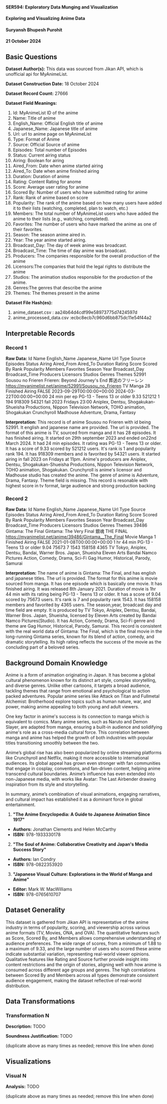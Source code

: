 #### SER594: Exploratory Data Munging and Visualization

#### Exploring and Visualizing Anime Data

#### Suryansh Bhupesh Purohit

#### 21 October 2024

## Basic Questions

**Dataset Author(s):** This data was sourced from Jikan API, which is unofficial api for MyAnimeList.

**Dataset Construction Date:** 18 October 2024

**Dataset Record Count:** 27666

**Dataset Field Meanings:**

1.  Id: MyAnimeList ID of the anime
2.  Name: Title of anime
3.  English_Name: Official English title of anime
4.  Japanese_Name: Japanese title of anime
5.  Url: url to anime page on MyAnimeList
6.  Type: Format of Anime
7.  Source: Official Source of anime
8.  Episodes: Total number of Episodes
9.  Status: Current airing status
10. Airing: Boolean for airing
11. Aired_From: Date when anime started airing
12. Aired_To: Date when anime finished airing
13. Duration: Duration of anime
14. Rating: Content Rating for anome
15. Score: Average user rating for anime
16. Scored By: Number of users who have submitted rating for anime
17. Rank: Rank of anime based on score
18. Popularity: The rank of the anime based on how many users have added it to their lists (watching, completed, plan to watch, etc.)
19. Members: The total number of MyAnimeList users who have added the anime to their lists (e.g., watching, completed).
20. Favorites: The number of users who have marked the anime as one of their favorites.
21. Season: The season anime aired in.
22. Year: The year anime started airing.
23. Broadcast_Day: The day of week anime was broadcast.
24. Broadcast_Time: The time of day anime was broadcast.
25. Producers: The companies responsible for the overall production of the anime
26. Licensors:The companies that hold the legal rights to distribute the anime
27. Studios: The animation studios responsible for the production of the anime.
28. Genres:The genres that describe the anime
29. Themes: The themes present in the anime

**Dataset File Hash(es):**

1. anime_dataset.csv : aa24b64d4cdf99e58973775d7424597d
2. anime_processed_data.csv :ecbc8ecb7c960d6bb875dc11e54f44a2

## Interpretable Records

### Record 1

**Raw Data:**
Id Name English_Name Japanese_Name Url Type Source Episodes Status Airing Aired_From Aired_To Duration Rating Score Scored By Rank Popularity Members Favorites Season Year Broadcast_Day Broadcast_Time Producers Licensors Studios Genres Themes
52991 Sousou no Frieren Frieren: Beyond Journey's End 葬送のフリーレン https://myanimelist.net/anime/52991/Sousou_no_Frieren TV Manga 28 Finished Airing FALSE 2023-09-29T00:00:00+00:00 2024-03-22T00:00:00+00:00 24 min per ep PG-13 - Teens 13 or older 9.33 521212 1 194 918309 54321 fall 2023 Fridays 23:00 Aniplex, Dentsu, Shogakukan-Shueisha Productions, Nippon Television Network, TOHO animation, Shogakukan Crunchyroll Madhouse Adventure, Drama, Fantasy

**Interpretation:** This record is of anime Sousou no Frieren with id being 52991. It english and japanese name are provided. The url is provided. The format of this anime is TV, sourced from manga and it has 28 episodes. It has finished airing. It started on 29th september 2023 and ended on22nd March 2024. It had 24 min episodes. It rating was PG-13 - Teens 13 or older. It has a score of 9.33 scored by 521212 users. It's rank is 1 and popularity rank 194. It has 918309 members and is favorited by 54321 users. It started airing in fall 2023 on Fridays at 11pm. Anime's producers are Aniplex, Dentsu, Shogakukan-Shueisha Productions, Nippon Television Network, TOHO animation, Shogakukan. Crunchyroll is anime's licensor and Madhouse studio has created the anime. The genre of anime is Adventure, Drama, Fantasy. Theme field is missing.
This record is resonable with highest score in tv format, large audience and strong production backing

### Record 2

**Raw Data:** Id Name English_Name Japanese_Name Url Type Source Episodes Status Airing Aired_From Aired_To Duration Rating Score Scored By Rank Popularity Members Favorites Season Year Broadcast_Day Broadcast_Time Producers Licensors Studios Genres Themes
39486 Gintama: The Final Gintama: The Very Final 銀魂 THE FINAL https://myanimelist.net/anime/39486/Gintama__The_Final Movie Manga 1 Finished Airing FALSE 2021-01-08T00:00:00+00:00 1 hr 44 min PG-13 - Teens 13 or older 9.04 75673 7 1543 158158 4365 TV Tokyo, Aniplex, Dentsu, Bandai, Warner Bros. Japan, Shueisha Eleven Arts Bandai Namco Pictures Action, Comedy, Drama, Sci-Fi Gag Humor, Historical, Parody, Samurai

**Interpretation:** The name of anime is Gintama: The Final, and has english and japanese titles. The url is provided. The format for this anime is movie sourced from manga. It has one episode which is basically one movie. It has finished airing. It was released 8th January 2021. Duration of movie is 1hr 44 min with its rating being PG-13 - Teens 13 or older. It has a score of 9.04 scored by 75673 users. It's rank is 7 and popularity rank 1543. It has 158158 members and favorited by 4365 users. The season,year, broadcast day and time field are empty. It is produced by TV Tokyo, Aniplex, Dentsu, Bandai, Warner Bros. Japan, Shueisha, licensed by Eleven Arts created by Bandai Namco Pictures(Studio). It has Action, Comedy, Drama, Sci-Fi genre and theme are Gag Humor, Historical, Parody, Samurai.
This record is consistent with the real world data of Gintama: The Final, which is the final movie in the long-running Gintama series, known for its blend of action, comedy, and dramatic storytelling. Its high rating reflects the success of the movie as the concluding part of a beloved series.

## Background Domain Knowledge

Anime is a form of animation originating in Japan. It has become a global cultural phenomenon known for its distinct art style, complex storytelling, and diverse genres. Unlike other cartoons, it targets a broad audience, tackling themes that range from emotional and psychological to action packed adventures. Popular anime series like Attack on Titan and Fullmetal Alchemist: Brotherhood explore topics such as human nature, war, and power, making anime appealing to both young and adult viewers.

One key factor in anime's success is its connection to manga which is equivalent to comics. Many anime series, such as Naruto and Demon Slayer, are adapted from manga, ensuring a built-in audience and solidifying anime's role as a cross-media cultural force. This correlation between manga and anime has helped the growth of both industries with popular titles transitioning smoothly between the two.

Anime’s global rise has also been popularized by online streaming platforms like Crunchyroll and Netflix, making it more accessible to international audiences. Its global appeal has grown even stronger with fan communities that engage in cosplay, conventions, and fan-driven content, helping anime transcend cultural boundaries. Anime’s influence has even extended into non-Japanese media, with works like Avatar: The Last Airbender drawing inspiration from its style and storytelling.

In summary, anime’s combination of visual animations, engaging narratives, and cultural impact has established it as a dominant force in global entertainment.

1. **"The Anime Encyclopedia: A Guide to Japanese Animation Since 1917"**

- **Authors:** Jonathan Clements and Helen McCarthy
- **ISBN:** 978-1933330178

2. **"The Soul of Anime: Collaborative Creativity and Japan's Media Success Story"**

- **Authors:** Ian Condry
- **ISBN:** 978-0822353920

3. **"Japanese Visual Culture: Explorations in the World of Manga and Anime"**

- **Editor:** Mark W. MacWilliams
- **ISBN:** 978-0765610707

## Dataset Generality

This dataset is gathered from Jikan API is representative of the anime industry in terms of popularity, scoring, and viewership across various anime formats (TV, Movies, ONA, and OVA). The quantitative features such as Score, Scored By, and Members allows comprehensive understanding of audience preferences. The wide range of scores, from a minimum of 1.88 to a maximum of 9.33, and the large number of users who scored these anime indicate substantial variation, representing real-world viewer opinions. Qualitative features like Rating and Source further provide insight into content restrictions and the origin of stories, aligning well with how anime is consumed across different age groups and genres. The high correlations between Scored By and Members across all types demonstrate consistent audience engagement, making the dataset reflective of real-world distribution.

## Data Transformations

### Transformation N

**Description:** TODO

**Soundness Justification:** TODO

(duplicate above as many times as needed; remove this line when done)

## Visualizations

### Visual N

**Analysis:** TODO

(duplicate above as many times as needed; remove this line when done)
